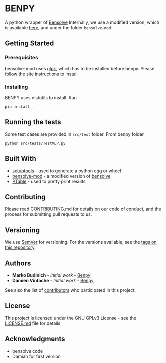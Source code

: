 # BENPY

A python wrapper of [Bensolve](http://www.bensolve.org/)
Internally, we use a modified version, which is available [here](https://gitlab.univ-nantes.fr/mbudinich/bensolve-mod), and under the folder `bensolve-mod`

## Getting Started

### Prerequisites

bensolve-mod uses [glpk](https://www.gnu.org/software/glpk/), which has to be installed before benpy. Please follow the site instructions to install


### Installing

BENPY uses distutils to install. Run


```
pip install .
```


## Running the tests

Some test cases are provided in `src/test` folder. From benpy folder

```
python src/tests/TestVLP.py
```


## Built With

* [setuptools](https://pypi.python.org/pypi/setuptools) - used to generate a python egg or wheel
* [bensolve-mod](https://gitlab.univ-nantes.fr/mbudinich/bensolve-mod) - a modified version of [bensolve](http://www.bensolve.org/)
* [PTable](https://pypi.python.org/pypi/PTable/0.9.0)  - used to pretty print results
## Contributing

Please read [CONTRIBUTING.md](https://gitlab.univ-nantes.fr/mbudinich/benpy/CONTRIBUTING.md) for details on our code of conduct, and the process for submitting pull requests to us.

## Versioning

We use [SemVer](http://semver.org/) for versioning. For the versions available, see the [tags on this repository](https://gitlab.univ-nantes.fr/mbudinich/benpy/tags).

## Authors

* **Marko Budinich** - *Initial work* - [Benpy](https://gitlab.univ-nantes.fr/mbudinich/benpy)
* **Damien Vintache** - *Initial work* - [Benpy](https://gitlab.univ-nantes.fr/mbudinich/benpy)

See also the list of [contributors](https://gitlab.univ-nantes.fr/mbudinich/benpy/contributors) who participated in this project.

## License

This project is licensed under the GNU GPLv3 License - see the [LICENSE.md](https://gitlab.univ-nantes.fr/mbudinich/benpy/blob/license/LICENSE.md) file for details

## Acknowledgments

* bensolve code
* Damian for first version
